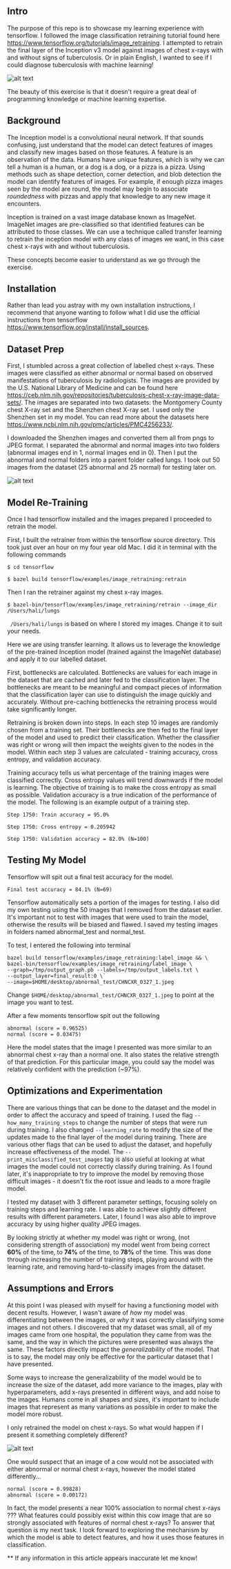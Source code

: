 ## Intro

The purpose of this repo is to showcase my learning experience with tensorflow. I followed the image classification retraining tutorial found here https://www.tensorflow.org/tutorials/image_retraining.
I attempted to retrain the final layer of the Inception v3 model against images of chest x-rays with and without signs of tuberculosis. Or in plain English, I wanted to see if I could diagnose tuberculosis with machine learning!

![alt text](https://github.com/Ha-san-ali/xray-ml-demo/blob/master/tf.png?raw=true "tensorflow")

The beauty of this exercise is that it doesn't require a great deal of programming knowledge or machine learning expertise. 

## Background

The Inception model is a convolutional neural network. If that sounds confusing, just understand that the model can detect features of images and classify new images based on those features. A feature is an observation of the data. Humans have unique features, which is why we can tell a human is a human, or a dog is a dog, or a pizza is a pizza. Using methods such as shape detection, corner detection, and blob detection the model can identify features of images. For example, if enough pizza images seen by the model are round, the model may begin to associate _roundedness_ with pizzas and apply that knowledge to any new image it encounters. 

Inception is trained on a vast image database known as ImageNet. ImageNet images are pre-classified so that identified features can be attributed to those classes. We can use a technique called transfer learning to retrain the inception model with any class of images we want, in this case chest x-rays with and without tuberculosis. 

These concepts become easier to understand as we go through the exercise. 

## Installation

Rather than lead you astray with my own installation instructions, I recommend that anyone wanting to follow what I did use the official instructions from tensorflow https://www.tensorflow.org/install/install_sources.

## Dataset Prep

First, I stumbled across a great collection of labelled chest x-rays. These images were classified as either abnormal or normal based on observed manifestations of tuberculosis by radiologists. The images are provided by the U.S. National Library of Medicine and can be found here https://ceb.nlm.nih.gov/repositories/tuberculosis-chest-x-ray-image-data-sets/. The images are separated into two datasets: the Montgomery County chest X-ray set and the Shenzhen chest X-ray set. I used only the Shenzhen set in my model. You can read more about the datasets here https://www.ncbi.nlm.nih.gov/pmc/articles/PMC4256233/.

I downloaded the Shenzhen images and converted them all from pngs to JPEG format. I separated the abnormal and normal images into two folders (abnormal images end in 1, normal images end in 0). Then I put the abnormal and normal folders into a parent folder called lungs. I took out 50 images from the dataset (25 abnormal and 25 normal) for testing later on. 

![alt text](https://github.com/Ha-san-ali/xray-ml-demo/blob/master/sample_image_1.jpg?raw=true  "chest x-ray")

## Model Re-Training 

Once I had tensorflow installed and the images prepared I proceeded to retrain the model. 

First, I built the retrainer from within the tensorflow source directory. This took just over an hour on my four year old Mac. I did it in terminal with the following commands

`$ cd tensorflow`

`$ bazel build tensorflow/examples/image_retraining:retrain`

Then I ran the retrainer against my chest x-ray images. 

`$ bazel-bin/tensorflow/examples/image_retraining/retrain --image_dir /Users/hali/lungs`

` /Users/hali/lungs` is based on where I stored my images. Change it to suit your needs.

Here we are using transfer learning. It allows us to leverage the knowledge of the pre-trained Inception model (trained against the ImageNet database) and apply it to our labelled dataset.

First, bottlenecks are calculated. Bottlenecks are values for each image in the dataset that are cached and later fed to the classification layer. The bottlenecks are meant to be meaningful and compact pieces of information that the classification layer can use to distinguish the image quickly and accurately. Without pre-caching bottlenecks the retraining process would take significantly longer. 

Retraining is broken down into steps. In each step 10 images are randomly chosen from a training set. Their bottlenecks are then fed to the final layer of the model and used to predict their classification. Whether the classifier was right or wrong will then impact the weights given to the nodes in the model. Within each step 3 values are calculated - training accuracy, cross entropy, and validation accuracy.

Training accuracy tells us what percentage of the training images were classified correctly.
Cross entropy values will trend downwards if the model is learning. The objective of training is to make the cross entropy as small as possible.
Validation accuracy is a true indication of the performance of the model. 
The following is an example output of a training step. 

`Step 1750: Train accuracy = 95.0%`

`Step 1750: Cross entropy = 0.205942`

`Step 1750: Validation accuracy = 82.0% (N=100)`

## Testing My Model

Tensorflow will spit out a final test accuracy for the model. 

`Final test accuracy = 84.1% (N=69)`

Tensorflow automatically sets a portion of the images for testing.
I also did my own testing using the 50 images that I removed from the dataset earlier. It's important not to test with images that were used to train the model, otherwise the results will be biased and flawed. I saved my testing images in folders named abnormal_test and normal_test.

To test, I entered the following into terminal

```
bazel build tensorflow/examples/image_retraining:label_image && \
bazel-bin/tensorflow/examples/image_retraining/label_image \
--graph=/tmp/output_graph.pb --labels=/tmp/output_labels.txt \
--output_layer=final_result:0 \`
--image=$HOME/desktop/abnormal_test/CHNCXR_0327_1.jpeg
```

Change `$HOME/desktop/abnormal_test/CHNCXR_0327_1.jpeg` to point at the image you want to test.

After a few moments tensorflow spit out the following

```
abnormal (score = 0.96525)
normal (score = 0.03475)
```

Here the model states that the image I presented was more similar to an abnormal chest x-ray than a normal one. It also states the relative strength of that prediction. For this particular image, you could say the model was relatively confident with the prediction (~97%).

## Optimizations and Experimentation 

There are various things that can be done to the dataset and the model in order to affect the accuracy and speed of training. I used the flag `--how_many_training_steps` to change the number of steps that were run during training. I also changed `--learning_rate` to modify the size of the updates made to the final layer of the model during training. There are various other flags that can be used to adjust the dataset, and hopefully increase effectiveness of the model. The `--print_misclassified_test_images` tag is also useful at looking at what images the model could not correctly classify during training. As I found later, it's inappropriate to try to improve the model by removing those difficult images - it doesn't fix the root issue and leads to a more fragile model. 

I tested my dataset with 3 different parameter settings, focusing solely on training steps and learning rate. I was able to achieve slightly different results with different parameters. Later, I found I was also able to improve accuracy by using higher quality JPEG images.

By looking strictly at whether my model was right or wrong, (not considering strength of association) my model went from being correct **60%** of the time, to **74%** of the time, to **78%** of the time. This was done through increasing the number of training steps, playing around with the learning rate, and removing hard-to-classify images from the dataset. 

## Assumptions and Errors

At this point I was pleased with myself for having a functioning model with decent results. However, I wasn't aware of _how_ my model was differentiating between the images, or _why_ it was correctly classifying some images and not others.  I discovered that my dataset was small, all of my images came from one hospital, the population they came from was the same, and the way in which the pictures were presented was always the same. These factors directly impact the _generalizability_ of the model. That is to say, the model may only be effective for the particular dataset that I have presented. 

Some ways to increase the generalizability of the model would be to increase the size of the dataset, add more variance to the images, play with hyperparameters, add x-rays presented in different ways, and add noise to the images. Humans come in all shapes and sizes, it's important to include images that represent as many variations as possible in order to make the model more robust.

I only retrained the model on chest x-rays. So what would happen if I present it something completely different?

![alt text](https://github.com/Ha-san-ali/xray-ml-demo/blob/master/cow.jpg?raw=true "cow")

One would suspect that an image of a cow would not be associated with either abnormal or normal chest x-rays, however the model stated differently... 

```
normal (score = 0.99828)
abnormal (score = 0.00172)
```

In fact, the model presents a near 100% association to normal chest x-rays ??? What features could possibly exist within this cow image that are so strongly associated with features of normal chest x-rays? To answer that question is my next task.
I look forward to exploring the mechanism by which the model is able to detect features, and how it uses those features in classification. 



**  If any information in this article appears inaccurate let me know!
